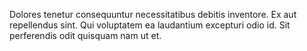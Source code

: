 Dolores tenetur consequuntur necessitatibus debitis inventore. Ex aut repellendus sint. Qui voluptatem ea laudantium excepturi odio id. Sit perferendis odit quisquam nam ut et.